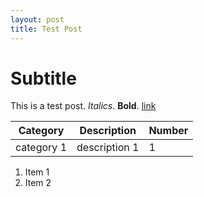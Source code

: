```yaml
---
layout: post
title: Test Post
---
```


# Subtitle

This is a test post. *Italics*. **Bold**. [link](danibds.github.io)


|Category | Description | Number|
|---------|-------------|-------|
|category 1|description 1|1|


1. Item 1
2. Item 2
